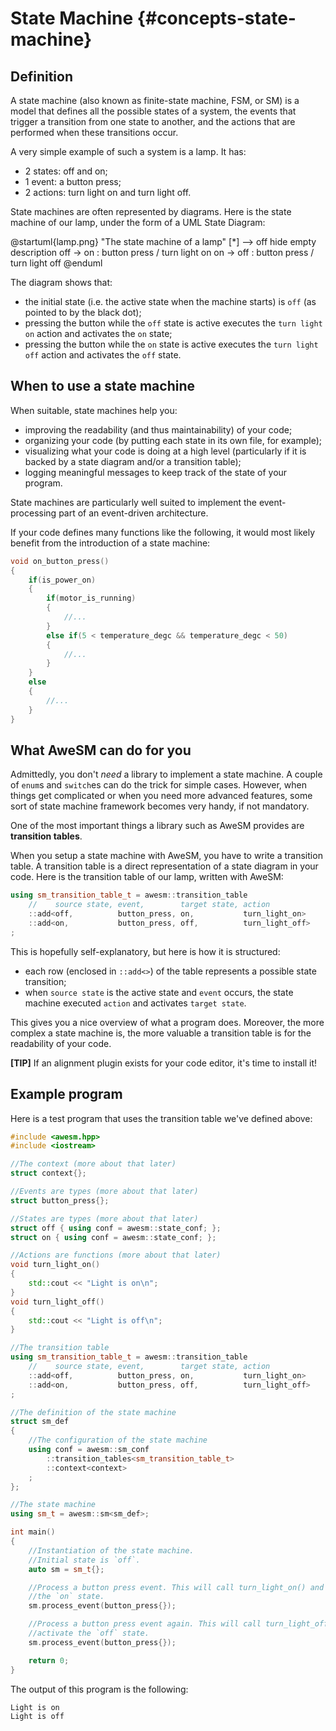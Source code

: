 # State Machine {#concepts-state-machine}

## Definition

A state machine (also known as finite-state machine, FSM, or SM) is a model that defines all the possible states of a system, the events that trigger a transition from one state to another, and the actions that are performed when these transitions occur.

A very simple example of such a system is a lamp. It has:

* 2 states: off and on;
* 1 event: a button press;
* 2 actions: turn light on and turn light off.

State machines are often represented by diagrams. Here is the state machine of our lamp, under the form of a UML State Diagram:

@startuml{lamp.png} "The state machine of a lamp"
[*] --> off
hide empty description
off -> on : button press / turn light on
on -> off : button press / turn light off
@enduml

The diagram shows that:

* the initial state (i.e. the active state when the machine starts) is `off` (as pointed to by the black dot);
* pressing the button while the `off` state is active executes the `turn light on` action and activates the `on` state;
* pressing the button while the `on` state is active executes the `turn light off` action and activates the `off` state.

## When to use a state machine

When suitable, state machines help you:

* improving the readability (and thus maintainability) of your code;
* organizing your code (by putting each state in its own file, for example);
* visualizing what your code is doing at a high level (particularly if it is backed by a state diagram and/or a transition table);
* logging meaningful messages to keep track of the state of your program.

State machines are particularly well suited to implement the event-processing part of an event-driven architecture.

If your code defines many functions like the following, it would most likely benefit from the introduction of a state machine:

```cpp
void on_button_press()
{
    if(is_power_on)
    {
        if(motor_is_running)
        {
            //...
        }
        else if(5 < temperature_degc && temperature_degc < 50)
        {
            //...
        }
    }
    else
    {
        //...
    }
}
```

## What AweSM can do for you

Admittedly, you don't *need* a library to implement a state machine. A couple of `enum`s and `switch`es can do the trick for simple cases. However, when things get complicated or when you need more advanced features, some sort of state machine framework becomes very handy, if not mandatory.

One of the most important things a library such as AweSM provides are **transition tables**.

When you setup a state machine with AweSM, you have to write a transition table. A transition table is a direct representation of a state diagram in your code. Here is the transition table of our lamp, written with AweSM:

```cpp
using sm_transition_table_t = awesm::transition_table
    //    source state, event,        target state, action
    ::add<off,          button_press, on,           turn_light_on>
    ::add<on,           button_press, off,          turn_light_off>
;
```

This is hopefully self-explanatory, but here is how it is structured:

* each row (enclosed in `::add<>`) of the table represents a possible state transition;
* when `source state` is the active state and `event` occurs, the state machine executed `action` and activates `target state`.

This gives you a nice overview of what a program does. Moreover, the more complex a state machine is, the more valuable a transition table is for the readability of your code.

**[TIP]** If an alignment plugin exists for your code editor, it's time to install it!

## Example program

Here is a test program that uses the transition table we've defined above:

```cpp
#include <awesm.hpp>
#include <iostream>

//The context (more about that later)
struct context{};

//Events are types (more about that later)
struct button_press{};

//States are types (more about that later)
struct off { using conf = awesm::state_conf; };
struct on { using conf = awesm::state_conf; };

//Actions are functions (more about that later)
void turn_light_on()
{
    std::cout << "Light is on\n";
}
void turn_light_off()
{
    std::cout << "Light is off\n";
}

//The transition table
using sm_transition_table_t = awesm::transition_table
    //    source state, event,        target state, action
    ::add<off,          button_press, on,           turn_light_on>
    ::add<on,           button_press, off,          turn_light_off>
;

//The definition of the state machine
struct sm_def
{
    //The configuration of the state machine
    using conf = awesm::sm_conf
        ::transition_tables<sm_transition_table_t>
        ::context<context>
    ;
};

//The state machine
using sm_t = awesm::sm<sm_def>;

int main()
{
    //Instantiation of the state machine.
    //Initial state is `off`.
    auto sm = sm_t{};

    //Process a button press event. This will call turn_light_on() and activate
    //the `on` state.
    sm.process_event(button_press{});

    //Process a button press event again. This will call turn_light_off() and
    //activate the `off` state.
    sm.process_event(button_press{});

    return 0;
}
```

The output of this program is the following:

```
Light is on
Light is off
```
